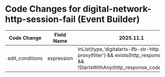 # Code Changes for digital-network-http-session-fail (Event Builder)

| Code Change | Field Name | 2025.11.1 | 2025.12.1 |
|-------------|------------|-----------|------------|
| edit_conditions | expression | InList(type,'digitalarts-ifb-str-http-session-proxyifilter') && exists(http_response_code) && !StartsWithAny(http_response_code,'1','2','3') | InList(type,'digitalarts-ifb-str-http-session-proxyifilter') && !StartsWithAny(http_response_code,'1','2','3') |